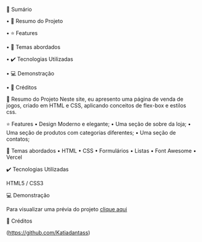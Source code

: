 📎 Sumário

•	📌 Resumo do Projeto

•	⭐ Features

•	📂 Temas abordados

•	✔️ Tecnologias Utilizadas

•	💻 Demonstração

•	🙋 Créditos

📌 Resumo do Projeto
Neste site, eu apresento uma página de venda de jogos, criado em HTML e CSS, aplicando conceitos de flex-box e estilos css.

⭐ Features
•	Design Moderno e elegante;
•	Uma seção de sobre da loja;
•	Uma seção de produtos com categorias diferentes;
•	Uma seção de contatos;

📂 Temas abordados
•	HTML
•	CSS
•	Formulários
•	Listas
•	Font Awesome
•	Vercel

✔️ Tecnologias Utilizadas

 HTML5 / CSS3


💻 Demonstração

Para visualizar uma prévia do projeto [clique aqui](https://gamesshop-gamma.vercel.app/)



🙋 Créditos

(https://github.com/Katiadantass)
